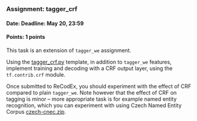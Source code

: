 ### Assignment: tagger_crf
#### Date: Deadline: May 20, 23:59
#### Points: 1 points

This task is an extension of `tagger_we` assignment.

Using the [tagger_crf.py](https://github.com/ufal/npfl114/tree/master/labs/11/tagger_crf.py)
template, in addition to `tagger_we` features, implement training and decoding
with a CRF output layer, using the `tf.contrib.crf` module.

Once submitted to ReCodEx, you should experiment with the effect of CRF
compared to plain `tagger_we`. Note however that the effect of CRF on tagging
is minor – more appropriate task is for example named entity recognition,
which you can experiment with using Czech Named Entity Corpus
[czech-cnec.zip](https://ufal.mff.cuni.cz/~straka/courses/npfl114/1718/czech-cnec.zip).
